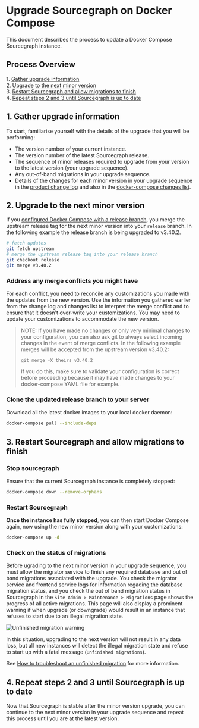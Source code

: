 # Upgrade Sourcegraph on Docker Compose

This document describes the process to update a Docker Compose Sourcegraph instance.

## Process Overview 

1\. [Gather upgrade information](#1-gather-upgrade-information)  
2\. [Upgrade to the next minor version](#2-upgrade-to-the-next-minor-version)  
3\. [Restart Sourcegraph and allow migrations to finish](#3-restart-sourcegraph-and-allow-migrations-to-finish)  
4\. [Repeat steps 2 and 3 until Sourcegraph is up to date](#4-repeat-steps-2-and-3-until-sourcegraph-is-up-to-date)  

## 1. Gather upgrade information

To start, familiarise yourself with the details of the upgrade that you will be performing:

- The version number of your current instance.
- The version number of the latest Sourcegraph release.
- The sequence of minor releases required to upgrade from your version to the latest version (your upgrade sequence).
- Any out-of-band migrations in your upgrade sequence. 
- Details of the changes for each minor version in your upgrade sequence in the [product change log](../../changelog.md) and also in the [docker-compose changes list](docker_compose.md). 

## 2. Upgrade to the next minor version

If you [configured Docker Compose with a release branch](../deploy/docker-compose/index.md#configure-a-release-branch), you merge the upstream release tag for the next minor version into your `release` branch. In the following example the release branch is being upgraded to v3.40.2. 

```bash
# fetch updates
git fetch upstream
# merge the upstream release tag into your release branch
git checkout release
git merge v3.40.2
```

### Address any merge conflicts you might have

For each conflict, you need to reconcile any customizations you made with the updates from the new version. Use the information you gathered earlier from the change log and changes list to interpret the merge conflict and to ensure that it doesn't over-write your customizations. You may need to update your customizations to accommodate the new version. 

> NOTE: If you have made no changes or only very minimal changes to your configuration, you can also ask git to always select incoming changes in the event of merge conflicts. In the following example merges will be accepted from the upstream version v3.40.2:
>
> `git merge -X theirs v3.40.2`
>
> If you do this, make sure to validate your configuration is correct before proceeding because it may have made changes to your docker-compose YAML file for example.

### Clone the updated release branch to your server

Download all the latest docker images to your local docker daemon:

```bash
docker-compose pull --include-deps
```
## 3. Restart Sourcegraph and allow migrations to finish

### Stop sourcegraph

Ensure that the current Sourcegraph instance is completely stopped:

```bash
docker-compose down --remove-orphans
```

### Restart Sourcegraph 

**Once the instance has fully stopped**, you can then start Docker Compose again, now using the new minor version along with your customizations:

```bash
docker-compose up -d
```
### Check on the status of migrations

Before ugrading to the next minor version in your upgrade sequence, you must allow the migrator service to finish any required database and out of band migrations associated with the upgrade. You check the migrator service and frontend service logs for information regading the database migration status, and you check the out of band migration status in Sourcegraph in the `Site Admin > Maintenance > Migrations` page shows the progress of all active migrations. This page will also display a prominent warning if when upgrade (or downgrade) would result in an instance that refuses to start due to an illegal migration state.

![Unfinished migration warning](https://storage.googleapis.com/sourcegraph-assets/oobmigration-warning.png)

In this situation, upgrading to the next version will not result in any data loss, but all new instances will detect the illegal migration state and refuse to start up with a fatal message (`Unfinished migrations`).

See [How to troubleshoot an unfinished migration](../how-to/unfinished_migration.md) for more information.

## 4. Repeat steps 2 and 3 until Sourcegraph is up to date 

Now that Sourcegraph is stable after the minor version upgrade, you can continue to the next minor version in your upgrade sequence and repeat this process until you are at the latest version. 

